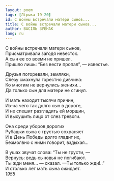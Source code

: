 ```yaml
---
layout: poem
tags: [Лірыка 19-20]
id: С войны встречали матери сынов...
title: С войны встречали матери сынов...
author: ВАСІЛЬ ЗУЁНАК
lang: ru
---
```



С войны встречали матери сынов,  
Присматривали загодя невесток.  
А сын ее со всеми не пришел.  
Пришло лишь: “Без вести пропал”, — известье.  

Друзья погоревали, земляки,  
Слезу смахнула горестно дивчина:  
Ко многим не вернулись женихи...  
Да только сын для матери не сгинул.  

И мать находит тысячи причин,  
Из-за чего так долго сын в дороге,  
И не спешит разгладить ей морщин,  
И высушить лицо от слез тревоги.  

Она среди уборов дорогих  
Рубашки сына с грустью сохраняет  
И в День Победы долго гладит их,  
Безмолвно с ними говорит, вздыхая...  

В ушах звучат слова: “Ты не грусти, —  
Вернусь: ведь сыновья не погибают.  
Ты жди меня... — сказал. —Ты только жди!..”  
И столько лет мать сына ожидает.  
*1955*  
